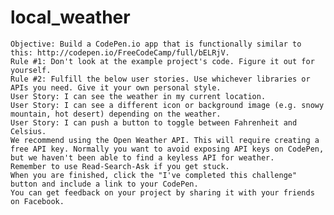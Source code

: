 # local_weather

    Objective: Build a CodePen.io app that is functionally similar to this: http://codepen.io/FreeCodeCamp/full/bELRjV.
    Rule #1: Don't look at the example project's code. Figure it out for yourself.
    Rule #2: Fulfill the below user stories. Use whichever libraries or APIs you need. Give it your own personal style.
    User Story: I can see the weather in my current location.
    User Story: I can see a different icon or background image (e.g. snowy mountain, hot desert) depending on the weather.
    User Story: I can push a button to toggle between Fahrenheit and Celsius.
    We recommend using the Open Weather API. This will require creating a free API key. Normally you want to avoid exposing API keys on CodePen, but we haven't been able to find a keyless API for weather.
    Remember to use Read-Search-Ask if you get stuck.
    When you are finished, click the "I've completed this challenge" button and include a link to your CodePen.
    You can get feedback on your project by sharing it with your friends on Facebook.
